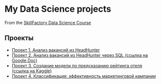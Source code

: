 # My Data Science projects
From the [SkillFactory Data Science Course](https://skillfactory.ru/data-scientist)

## Проекты

* [Проект 1. Анализ вакансий из HeadHunter](https://github.com/anna-grigoryeva/data_science/tree/main/project_1)
* [Проект 2. Анализ вакансий из HeadHunter через SQL (ссылка на Google Doc)](https://docs.google.com/document/d/1sii9f1eveysYvWB0woemU3m2biyfoGbYyi7HUT3kK5w)
* [Проект 3. Создание модели по предсказанию рейтинга отеля (ссылка на Kaggle)](https://www.kaggle.com/code/annagrigoryeva/anna-hotel-reviews/notebook)
* [Проект 4. Классификация: эффективность маркетинговой кампании](https://github.com/anna-grigoryeva/data_science/tree/main/project_4)
